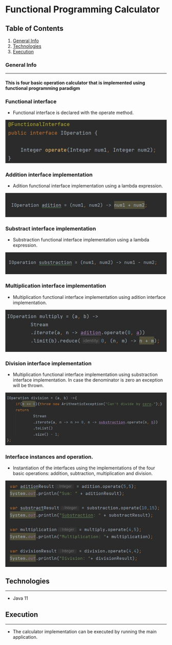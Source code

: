 # Functional Programming Calculator
## Table of Contents
1. [General Info](#general-info)
2. [Technologies](#technologies)
3. [Execution](#execution)

### General Info
***
#### This is four basic operation calculator that is implemented using functional programming paradigm

### Functional interface
* Functional interface is declared with the operate method.

![Image text](https://github.com/ManuelP84/calculator_functional_programming_java/blob/main/src/img/functionalInterface.JPG)
### Addition interface implementation
* Adition functional interface implementation using a lambda expression.

![Image text](https://github.com/ManuelP84/calculator_functional_programming_java/blob/main/src/img/sumImplementation.JPG)
### Substract interface implementation
* Substraction functional interface implementation using a lambda expression.

![Image text](https://github.com/ManuelP84/calculator_functional_programming_java/blob/main/src/img/subImplementation.JPG)
### Multiplication interface implementation
* Multiplication functional interface implementation using adition interface implementation.

![Image text](https://github.com/ManuelP84/calculator_functional_programming_java/blob/main/src/img/multImplementation.JPG)
### Division interface implementation
* Multiplication functional interface implementation using substraction interface implementation. In case the denominator is zero an exception will be thrown.

![Image text](https://github.com/ManuelP84/calculator_functional_programming_java/blob/main/src/img/divImplementation.JPG)
### Interface instances and operation.
* Instantiation of the interfaces using the implementations of the four basic operations: addition, subtraction, multiplication and division.

![Image text](https://github.com/ManuelP84/calculator_functional_programming_java/blob/main/src/img/operations.JPG)

## Technologies
***
* Java 11

## Execution
***
* The calculator implementation can be executed by running the main application.
